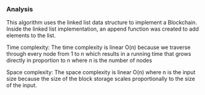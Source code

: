 ### Analysis

This algorithm uses the linked list data structure to implement a Blockchain. Inside the linked list implementation, an append function was created to add elements to the list.

Time complexity: The time complexity is linear O(n) because we traverse through every node from 1 to n which results in a running time that grows directly in proportion to n where n is the number of nodes

Space complexity: The space complexity is linear O(n) where n is the input size because the size of the block storage scales proportionally to the size of the input.